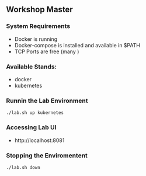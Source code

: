 ## Workshop Master

### System Requirements
- Docker is running
- Docker-compose is installed and available in $PATH
- TCP Ports are free (many )

### Available Stands:
- docker
- kubernetes

### Runnin the Lab Environment

```
./lab.sh up kubernetes
```

### Accessing Lab UI
- http://localhost:8081

### Stopping the Enviromentent

```
./lab.sh down
```
